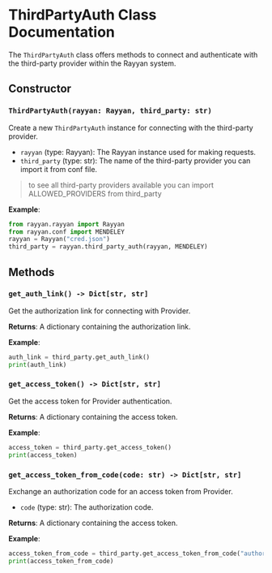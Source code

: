 # ThirdPartyAuth Class Documentation

The `ThirdPartyAuth` class offers methods to connect and authenticate with the third-party provider within the Rayyan system.

## Constructor

### `ThirdPartyAuth(rayyan: Rayyan, third_party: str)`

Create a new `ThirdPartyAuth` instance for connecting with the third-party provider.

- `rayyan` (type: Rayyan): The Rayyan instance used for making requests.
- `third_party` (type: str): The name of the third-party provider you can import it from conf file.
> to see all third-party providers available you can import ALLOWED_PROVIDERS from third_party

**Example**:

```python
from rayyan.rayyan import Rayyan
from rayyan.conf import MENDELEY
rayyan = Rayyan("cred.json")
third_party = rayyan.third_party_auth(rayyan, MENDELEY)
```

## Methods

### `get_auth_link() -> Dict[str, str]`

Get the authorization link for connecting with Provider.

**Returns**: A dictionary containing the authorization link.

**Example**:

```python
auth_link = third_party.get_auth_link()
print(auth_link)
```

### `get_access_token() -> Dict[str, str]`

Get the access token for Provider authentication.

**Returns**: A dictionary containing the access token.

**Example**:

```python
access_token = third_party.get_access_token()
print(access_token)
```

### `get_access_token_from_code(code: str) -> Dict[str, str]`

Exchange an authorization code for an access token from Provider.

- `code` (type: str): The authorization code.

**Returns**: A dictionary containing the access token.

**Example**:

```python
access_token_from_code = third_party.get_access_token_from_code("authorization_code_here")
print(access_token_from_code)
```
